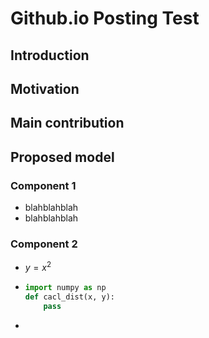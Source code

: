# Github.io Posting Test



## Introduction



## Motivation



## Main contribution



## Proposed model

### Component 1

* blahblahblah
* blahblahblah

### Component 2

* $y = x^2$

* ```python
  import numpy as np
  def cacl_dist(x, y):
      pass
  
  ```

* 

